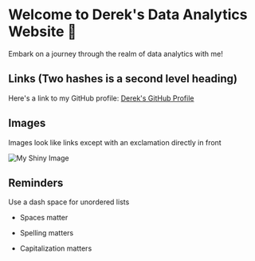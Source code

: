 # Welcome to Derek's Data Analytics Website 🚀

Embark on a journey through the realm of data analytics with me!

## Links (Two hashes is a second level heading)

Here's a link to my GitHub profile: [Derek's GitHub Profile](https://github.com/dgraves4)

## Images

Images look like links except with an exclamation directly in front

![My Shiny Image](https://raw.githubusercontent.com/denisecase/pyshiny-penguins-dashboard-express/main/images/LocalAppRunning.JPG)

## Reminders

Use a dash space for unordered lists

- Spaces matter

- Spelling matters

- Capitalization matters
